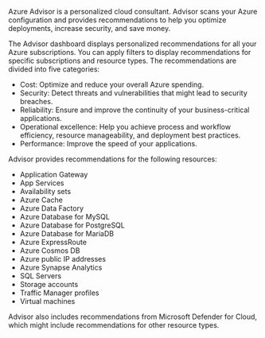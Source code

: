 Azure Advisor is a personalized cloud consultant. Advisor scans your Azure configuration and provides recommendations to help you optimize deployments, increase security, and save money.

The Advisor dashboard displays personalized recommendations for all your Azure subscriptions. You can apply filters to display recommendations for specific subscriptions and resource types. The recommendations are divided into five categories:

- Cost: Optimize and reduce your overall Azure spending.
- Security: Detect threats and vulnerabilities that might lead to security breaches.
- Reliability: Ensure and improve the continuity of your business-critical applications.
- Operational excellence: Help you achieve process and workflow efficiency, resource manageability, and deployment best practices.
- Performance: Improve the speed of your applications.

Advisor provides recommendations for the following resources:

- Application Gateway
- App Services
- Availability sets
- Azure Cache
- Azure Data Factory
- Azure Database for MySQL
- Azure Database for PostgreSQL
- Azure Database for MariaDB
- Azure ExpressRoute
- Azure Cosmos DB
- Azure public IP addresses
- Azure Synapse Analytics
- SQL Servers
- Storage accounts
- Traffic Manager profiles
- Virtual machines

Advisor also includes recommendations from Microsoft Defender for Cloud, which might include recommendations for other resource types.
